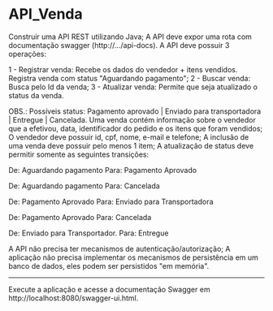 # API_Venda

Construir uma API REST utilizando Java;
A API deve expor uma rota com documentação swagger (http://.../api-docs).
A API deve possuir 3 operações:

1 - Registrar venda: Recebe os dados do vendedor + itens vendidos. Registra venda com status "Aguardando pagamento";
2 - Buscar venda: Busca pelo Id da venda;
3 - Atualizar venda: Permite que seja atualizado o status da venda.

OBS.: Possíveis status: Pagamento aprovado | Enviado para transportadora | Entregue | Cancelada.
Uma venda contém informação sobre o vendedor que a efetivou, data, identificador do pedido e os itens que foram vendidos;
O vendedor deve possuir id, cpf, nome, e-mail e telefone;
A inclusão de uma venda deve possuir pelo menos 1 item;
A atualização de status deve permitir somente as seguintes transições:

De: Aguardando pagamento Para: Pagamento Aprovado

De: Aguardando pagamento Para: Cancelada

De: Pagamento Aprovado Para: Enviado para Transportadora

De: Pagamento Aprovado Para: Cancelada

De: Enviado para Transportador. Para: Entregue

A API não precisa ter mecanismos de autenticação/autorização;
A aplicação não precisa implementar os mecanismos de persistência em um banco de dados, eles podem ser persistidos "em memória".

-----------------------------------------------------
Execute a aplicação e acesse a documentação Swagger em http://localhost:8080/swagger-ui.html.
